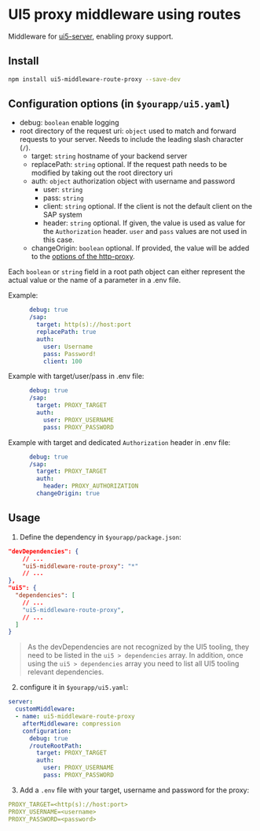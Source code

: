 # UI5 proxy middleware using routes

Middleware for [ui5-server](https://github.com/SAP/ui5-server), enabling proxy support.

## Install

```bash
npm install ui5-middleware-route-proxy --save-dev
```

## Configuration options (in `$yourapp/ui5.yaml`)

- debug: `boolean`
  enable logging
- root directory of the request uri: `object`
  used to match and forward requests to your server. Needs to include the leading slash  character (`/`).
  - target: `string`
    hostname of your backend server
  - replacePath: `string` optional. If the request path needs to be modified by taking out the root directory uri
  - auth: `object`
    authorization object with username and password
    - user: `string`
    - pass: `string` 
    - client: `string` optional. If the client is not the default client on the SAP system
    - header: `string` optional. If given, the value is used as value for the `Authorization` header. `user` and `pass` values are not used in this case.
  - changeOrigin: `boolean` optional. If provided, the value will be added to the [options of the http-proxy](https://www.npmjs.com/package/http-proxy#options).
  
Each `boolean` or `string` field in a root path object can either represent the actual value or the name of a parameter in a .env file. 

Example:
```yml
      debug: true
      /sap: 
        target: http(s)://host:port
        replacePath: true
        auth:
          user: Username
          pass: Password!
          client: 100   
```

Example with target/user/pass in .env file:
```yaml
      debug: true
      /sap: 
        target: PROXY_TARGET
        auth:
          user: PROXY_USERNAME
          pass: PROXY_PASSWORD
```

Example with target and dedicated `Authorization` header in .env file:
```yaml
      debug: true
      /sap: 
        target: PROXY_TARGET
        auth:
          header: PROXY_AUTHORIZATION
        changeOrigin: true
```

## Usage

1. Define the dependency in `$yourapp/package.json`:

```json
"devDependencies": {
    // ...
    "ui5-middleware-route-proxy": "*"
    // ...
},
"ui5": {
  "dependencies": [
    // ...
    "ui5-middleware-route-proxy",
    // ...
  ]
}
```

> As the devDependencies are not recognized by the UI5 tooling, they need to be listed in the `ui5 > dependencies` array. In addition, once using the `ui5 > dependencies` array you need to list all UI5 tooling relevant dependencies.

2. configure it in `$yourapp/ui5.yaml`:

```yaml
server:
  customMiddleware:
  - name: ui5-middleware-route-proxy
    afterMiddleware: compression
    configuration:
      debug: true
      /routeRootPath: 
        target: PROXY_TARGET
        auth:
          user: PROXY_USERNAME
          pass: PROXY_PASSWORD
```

3. Add a `.env` file with your target, username and password for the proxy:

```yaml
PROXY_TARGET=<http(s)://host:port>
PROXY_USERNAME=<username>
PROXY_PASSWORD=<password>
```
